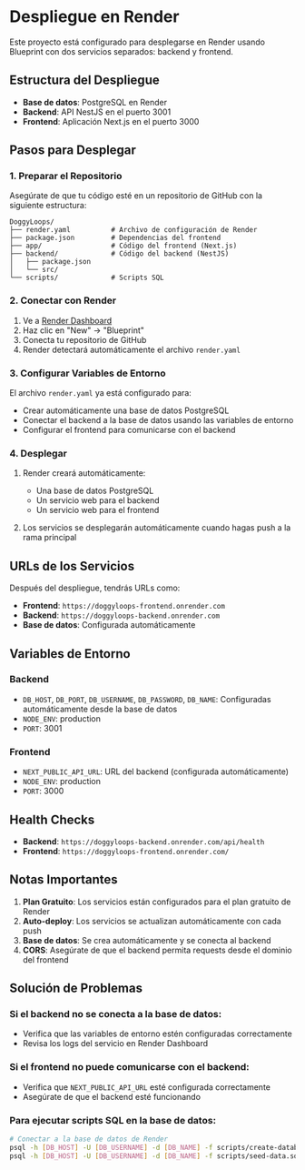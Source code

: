 # Despliegue en Render

Este proyecto está configurado para desplegarse en Render usando Blueprint con dos servicios separados: backend y frontend.

## Estructura del Despliegue

- **Base de datos**: PostgreSQL en Render
- **Backend**: API NestJS en el puerto 3001
- **Frontend**: Aplicación Next.js en el puerto 3000

## Pasos para Desplegar

### 1. Preparar el Repositorio

Asegúrate de que tu código esté en un repositorio de GitHub con la siguiente estructura:

```
DoggyLoops/
├── render.yaml          # Archivo de configuración de Render
├── package.json         # Dependencias del frontend
├── app/                 # Código del frontend (Next.js)
├── backend/             # Código del backend (NestJS)
│   ├── package.json
│   └── src/
└── scripts/             # Scripts SQL
```

### 2. Conectar con Render

1. Ve a [Render Dashboard](https://dashboard.render.com)
2. Haz clic en "New" → "Blueprint"
3. Conecta tu repositorio de GitHub
4. Render detectará automáticamente el archivo `render.yaml`

### 3. Configurar Variables de Entorno

El archivo `render.yaml` ya está configurado para:

- Crear automáticamente una base de datos PostgreSQL
- Conectar el backend a la base de datos usando las variables de entorno
- Configurar el frontend para comunicarse con el backend

### 4. Desplegar

1. Render creará automáticamente:

   - Una base de datos PostgreSQL
   - Un servicio web para el backend
   - Un servicio web para el frontend

2. Los servicios se desplegarán automáticamente cuando hagas push a la rama principal

## URLs de los Servicios

Después del despliegue, tendrás URLs como:

- **Frontend**: `https://doggyloops-frontend.onrender.com`
- **Backend**: `https://doggyloops-backend.onrender.com`
- **Base de datos**: Configurada automáticamente

## Variables de Entorno

### Backend

- `DB_HOST`, `DB_PORT`, `DB_USERNAME`, `DB_PASSWORD`, `DB_NAME`: Configuradas automáticamente desde la base de datos
- `NODE_ENV`: production
- `PORT`: 3001

### Frontend

- `NEXT_PUBLIC_API_URL`: URL del backend (configurada automáticamente)
- `NODE_ENV`: production
- `PORT`: 3000

## Health Checks

- **Backend**: `https://doggyloops-backend.onrender.com/api/health`
- **Frontend**: `https://doggyloops-frontend.onrender.com/`

## Notas Importantes

1. **Plan Gratuito**: Los servicios están configurados para el plan gratuito de Render
2. **Auto-deploy**: Los servicios se actualizan automáticamente con cada push
3. **Base de datos**: Se crea automáticamente y se conecta al backend
4. **CORS**: Asegúrate de que el backend permita requests desde el dominio del frontend

## Solución de Problemas

### Si el backend no se conecta a la base de datos:

- Verifica que las variables de entorno estén configuradas correctamente
- Revisa los logs del servicio en Render Dashboard

### Si el frontend no puede comunicarse con el backend:

- Verifica que `NEXT_PUBLIC_API_URL` esté configurada correctamente
- Asegúrate de que el backend esté funcionando

### Para ejecutar scripts SQL en la base de datos:

```bash
# Conectar a la base de datos de Render
psql -h [DB_HOST] -U [DB_USERNAME] -d [DB_NAME] -f scripts/create-database.sql
psql -h [DB_HOST] -U [DB_USERNAME] -d [DB_NAME] -f scripts/seed-data.sql
```
